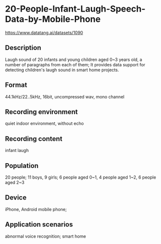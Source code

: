 # 20-People-Infant-Laugh-Speech-Data-by-Mobile-Phone
https://www.datatang.ai/datasets/1090

## Description
Laugh sound of 20 infants and young children aged 0~3 years old, a number of paragraphs from each of them; It provides data support for detecting children's laugh sound in smart home projects.

## Format
44.1kHz/22..5kHz, 16bit, uncompressed wav, mono channel

## Recording environment
quiet indoor environment, without echo

## Recording content
infant laugh

## Population
20 people; 11 boys, 9 girls; 6 people aged 0~1, 4 people aged 1~2, 6 people aged 2~3

## Device
iPhone, Android mobile phone;

## Application scenarios
abnormal voice recognition; smart home
